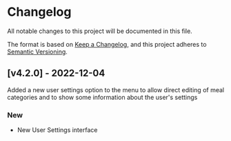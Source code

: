 # Changelog
All notable changes to this project will be documented in this file.

The format is based on [Keep a Changelog](https://keepachangelog.com/en/1.0.0/),
and this project adheres to [Semantic Versioning](https://semver.org/spec/v2.0.0.html).

## [v4.2.0] - 2022-12-04

Added a new user settings option to the menu to allow direct editing of meal categories and to show some information about the user's settings

### New
- New User Settings interface
